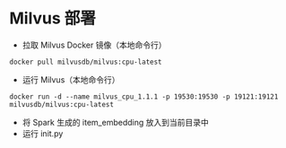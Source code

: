 # Milvus 部署

- 拉取 Milvus Docker 镜像（本地命令行）

```shell
docker pull milvusdb/milvus:cpu-latest
```

- 运行 Milvus（本地命令行）

```shell
docker run -d --name milvus_cpu_1.1.1 -p 19530:19530 -p 19121:19121 milvusdb/milvus:cpu-latest
```

- 将 Spark 生成的 item_embedding 放入到当前目录中
- 运行 init.py
